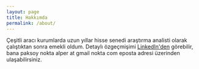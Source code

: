 ```yaml
---
layout: page
title: Hakkımda
permalink: /about/
---
```


Çeşitli aracı kurumlarda uzun yıllar hisse senedi araştırma analisti olarak çalıştıktan sonra emekli oldum. Detaylı özgeçmişimi [LinkedIn'den](https://www.linkedin.com/in/alperpaksoy/) görebilir, bana paksoy nokta alper at gmail nokta com eposta adresi üzerinden ulaşabilirsiniz.
